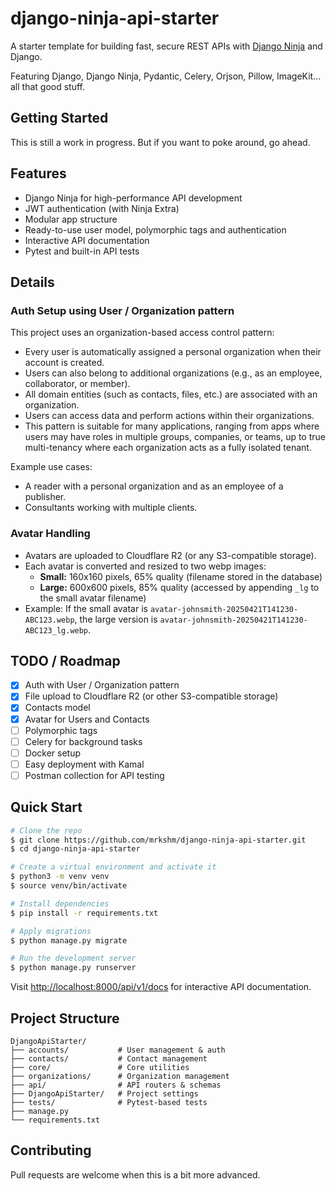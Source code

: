 # django-ninja-api-starter

A starter template for building fast, secure REST APIs with [Django Ninja](https://django-ninja.dev) and Django.

Featuring Django, Django Ninja, Pydantic, Celery, Orjson, Pillow, ImageKit... all that good stuff.

## Getting Started

This is still a work in progress. But if you want to poke around, go ahead.

## Features

- Django Ninja for high-performance API development
- JWT authentication (with Ninja Extra)
- Modular app structure
- Ready-to-use user model, polymorphic tags and authentication
- Interactive API documentation
- Pytest and built-in API tests

## Details

### Auth Setup using User / Organization pattern

This project uses an organization-based access control pattern:

- Every user is automatically assigned a personal organization when their account is created.
- Users can also belong to additional organizations (e.g., as an employee, collaborator, or member).
- All domain entities (such as contacts, files, etc.) are associated with an organization.
- Users can access data and perform actions within their organizations.
- This pattern is suitable for many applications, ranging from apps where users may have roles in multiple groups, companies, or teams, up to true multi-tenancy where each organization acts as a fully isolated tenant.

Example use cases:

- A reader with a personal organization and as an employee of a publisher.
- Consultants working with multiple clients.

### Avatar Handling

- Avatars are uploaded to Cloudflare R2 (or any S3-compatible storage).
- Each avatar is converted and resized to two webp images:
  - **Small:** 160x160 pixels, 65% quality (filename stored in the database)
  - **Large:** 600x600 pixels, 85% quality (accessed by appending `_lg` to the small avatar filename)
- Example: If the small avatar is `avatar-johnsmith-20250421T141230-ABC123.webp`, the large version is `avatar-johnsmith-20250421T141230-ABC123_lg.webp`.

## TODO / Roadmap

- [x] Auth with User / Organization pattern
- [x] File upload to Cloudflare R2 (or other S3-compatible storage)
- [x] Contacts model
- [x] Avatar for Users and Contacts
- [ ] Polymorphic tags
- [ ] Celery for background tasks
- [ ] Docker setup
- [ ] Easy deployment with Kamal
- [ ] Postman collection for API testing

## Quick Start

```bash
# Clone the repo
$ git clone https://github.com/mrkshm/django-ninja-api-starter.git
$ cd django-ninja-api-starter

# Create a virtual environment and activate it
$ python3 -m venv venv
$ source venv/bin/activate

# Install dependencies
$ pip install -r requirements.txt

# Apply migrations
$ python manage.py migrate

# Run the development server
$ python manage.py runserver
```

Visit [http://localhost:8000/api/v1/docs](http://localhost:8000/api/v1/docs) for interactive API documentation.

## Project Structure

```
DjangoApiStarter/
├── accounts/           # User management & auth
├── contacts/           # Contact management
├── core/               # Core utilities
├── organizations/      # Organization management
├── api/                # API routers & schemas
├── DjangoApiStarter/   # Project settings
├── tests/              # Pytest-based tests
├── manage.py
└── requirements.txt
```

## Contributing

Pull requests are welcome when this is a bit more advanced.
